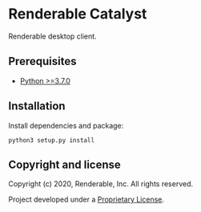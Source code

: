 # Renderable Catalyst

Renderable desktop client.

## Prerequisites

* [Python >=3.7.0](https://www.python.org)

## Installation

Install dependencies and package:

```
python3 setup.py install
```

## Copyright and license

Copyright (c) 2020, Renderable, Inc. All rights reserved.

Project developed under a [Proprietary License](LICENSE.md).
